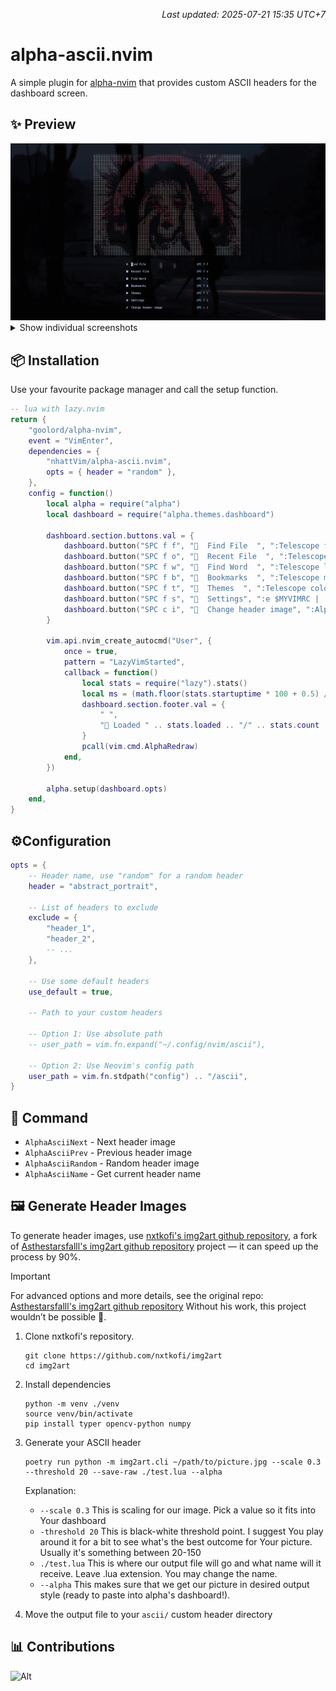 <p align='right'><em>Last updated: 2025-07-21 15:35 UTC+7</em></p>

# alpha-ascii.nvim

A simple plugin for [alpha-nvim](https://github.com/goolord/alpha-nvim) that provides custom ASCII headers for the dashboard screen.

## ✨ Preview

<div align="center">
  <img src="screenshots/ascii_preview.gif" alt="ascii gif preview"/>
</div>

<details><summary>Show individual screenshots</summary>

<div align="center">
  <table>
    <tr>
      <td align="center"><img src="screenshots/abstract_portrait.png"/><br/><sub><b>abstract_portrait</b></sub></td>
      <td align="center"><img src="screenshots/black_cat.png"/><br/><sub><b>black_cat</b></sub></td>
      <td align="center"><img src="screenshots/blue_bubblegum.png"/><br/><sub><b>blue_bubblegum</b></sub></td>
    </tr>
    <tr>
      <td align="center"><img src="screenshots/calm_eyes.png"/><br/><sub><b>calm_eyes</b></sub></td>
      <td align="center"><img src="screenshots/cat_girl.png"/><br/><sub><b>cat_girl</b></sub></td>
      <td align="center"><img src="screenshots/color_eyes.png"/><br/><sub><b>color_eyes</b></sub></td>
    </tr>
    <tr>
      <td align="center"><img src="screenshots/girl_bandaged_eyes.png"/><br/><sub><b>girl_bandaged_eyes</b></sub></td>
      <td align="center"><img src="screenshots/red_jpa.png"/><br/><sub><b>red_jpa</b></sub></td>
    </tr>
  </table>
</div>
</details>

## 📦 Installation

Use your favourite package manager and call the setup function.

```lua
-- lua with lazy.nvim
return {
    "goolord/alpha-nvim",
    event = "VimEnter",
    dependencies = {
        "nhattVim/alpha-ascii.nvim",
        opts = { header = "random" },
    },
    config = function()
        local alpha = require("alpha")
        local dashboard = require("alpha.themes.dashboard")

        dashboard.section.buttons.val = {
            dashboard.button("SPC f f", "  Find File  ", ":Telescope find_files<CR>"),
            dashboard.button("SPC f o", "  Recent File  ", ":Telescope oldfiles<CR>"),
            dashboard.button("SPC f w", "  Find Word  ", ":Telescope live_grep theme=ivy<CR>"),
            dashboard.button("SPC f b", "  Bookmarks  ", ":Telescope marks theme=ivy<CR>"),
            dashboard.button("SPC f t", "  Themes  ", ":Telescope colorscheme enable_preview=false<CR>"),
            dashboard.button("SPC f s", "  Settings", ":e $MYVIMRC | :cd %:p:h <CR>"),
            dashboard.button("SPC c i", "  Change header image", ":AlphaAsciiNext<CR>"),
        }

        vim.api.nvim_create_autocmd("User", {
            once = true,
            pattern = "LazyVimStarted",
            callback = function()
                local stats = require("lazy").stats()
                local ms = (math.floor(stats.startuptime * 100 + 0.5) / 100)
                dashboard.section.footer.val = {
                    " ",
                    " Loaded " .. stats.loaded .. "/" .. stats.count .. " plugins  in " .. ms .. " ms ",
                }
                pcall(vim.cmd.AlphaRedraw)
            end,
        })

        alpha.setup(dashboard.opts)
    end,
}
```

## ⚙️Configuration

```lua
opts = {
    -- Header name, use "random" for a random header
    header = "abstract_portrait",

    -- List of headers to exclude
    exclude = {
        "header_1",
        "header_2",
        -- ...
    },

    -- Use some default headers
    use_default = true,

    -- Path to your custom headers

    -- Option 1: Use absolute path
    -- user_path = vim.fn.expand("~/.config/nvim/ascii"),

    -- Option 2: Use Neovim's config path
    user_path = vim.fn.stdpath("config") .. "/ascii",
}
```

## 🚀 Command

-   `AlphaAsciiNext` - Next header image
-   `AlphaAsciiPrev` - Previous header image
-   `AlphaAsciiRandom` - Random header image
-   `AlphaAsciiName` - Get current header name

## 🖼️ Generate Header Images

To generate header images, use [nxtkofi's img2art github repository](https://github.com/nxtkofi/img2art), a fork of [Asthestarsfalll's img2art github repository](https://github.com/Asthestarsfalll/img2art) project — it can speed up the process by 90%.

> [!Important]
> For advanced options and more details, see the original repo: [Asthestarsfalll's img2art github repository](https://github.com/Asthestarsfalll/img2art)
> Without his work, this project wouldn’t be possible 🙏.

1.  Clone nxtkofi's repository.

    ```
    git clone https://github.com/nxtkofi/img2art
    cd img2art
    ```

2.  Install dependencies

    ```
    python -m venv ./venv
    source venv/bin/activate
    pip install typer opencv-python numpy
    ```

3.  Generate your ASCII header

    ```
    poetry run python -m img2art.cli ~/path/to/picture.jpg --scale 0.3 --threshold 20 --save-raw ./test.lua --alpha
    ```

    Explanation:

    -   `--scale 0.3` This is scaling for our image. Pick a value so it fits into Your dashboard
    -   `-threshold 20` This is black-white threshold point. I suggest You play around it for a bit to see what's the best outcome for Your picture. Usually it's something between 20-150
    -   `./test.lua` This is where our output file will go and what name will it receive. Leave .lua extension. You may change the name.
    -   `--alpha` This makes sure that we get our picture in desired output style (ready to paste into alpha's dashboard!).

4.  Move the output file to your `ascii/` custom header directory

## 📊 Contributions

![Alt](https://repobeats.axiom.co/api/embed/337a7717190409bdb979535aced71ebac65995da.svg "Repobeats analytics image")
